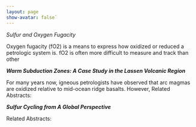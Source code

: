 ```yaml
---
layout: page
show-avatar: false`
---
```


_Sulfur and Oxygen Fugacity_

Oxygen fugacity (fO2) is a means to express how oxidized or reduced a petrologic system is. fO2 is often more difficult to measure and track than other 

**_Warm Subduction Zones: A Case Study in the Lassen Volcanic Region_**

For many years now, igneous petrologists have observed that arc magmas are oxidized relative to mid-ocean ridge basalts. However, 
Related Abstracts:  

**_Sulfur Cycling from A Global Perspective_**

Related Abstracts:

